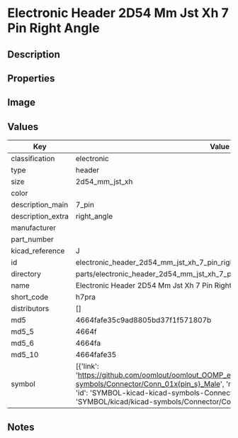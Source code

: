 # Electronic Header 2D54 Mm Jst Xh 7 Pin Right Angle

## Description

## Properties


## Image


## Values

| Key | Value |
| --- | --- |
| classification | electronic |
| type | header |
| size | 2d54_mm_jst_xh |
| color |  |
| description_main | 7_pin |
| description_extra | right_angle |
| manufacturer |  |
| part_number |  |
| kicad_reference | J |
| id | electronic_header_2d54_mm_jst_xh_7_pin_right_angle |
| directory | parts/electronic_header_2d54_mm_jst_xh_7_pin_right_angle |
| name | Electronic Header 2D54 Mm Jst Xh 7 Pin Right Angle |
| short_code | h7pra |
| distributors | [] |
| md5 | 4664fafe35c9ad8805bd37f1f571807b |
| md5_5 | 4664f |
| md5_6 | 4664fa |
| md5_10 | 4664fafe35 |
| symbol | [{'link': 'https://github.com/oomlout/oomlout_OOMP_eda_V2/tree/main/SYMBOL/kicad/kicad-symbols/Connector/Conn_01x{pin_s}_Male', 'name': 'Connector : Conn_01x07_Male', 'id': 'SYMBOL-kicad-kicad-symbols-Connector-Conn_01x07_Male', 'directory': 'SYMBOL/kicad/kicad-symbols/Connector/Conn_01x07_Male/'}] |

## Notes

